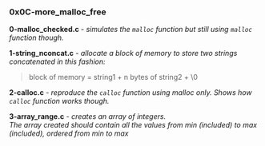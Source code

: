 ### 0x0C-more_malloc_free ###

**0-malloc_checked.c** - *simulates the `malloc` function but still using `malloc` function though.*

**1-string_nconcat.c** - *allocate a block of memory to store two strings concatenated in this fashion:*
> block of memory = string1 + n bytes of string2 + \0

**2-calloc.c** - *reproduce the `calloc` function using malloc only. Shows how `calloc` function works though.*

**3-array_range.c** - *creates an array of integers.<br>The array created should contain all the values from min (included) to max (included), ordered from min to max*
